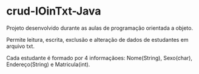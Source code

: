 # crud-IOinTxt-Java

Projeto desenvolvido durante as aulas de programação orientada a objeto. 

Permite leitura, escrita, exclusão e alteração de dados de estudantes em arquivo txt.

Cada estudante é formado por 4 informaçãoes: Nome(String), Sexo(char), Endereço(String) e Matricula(int).
